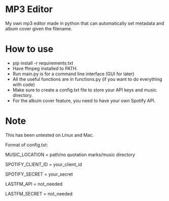 # MP3 Editor
My own mp3 editor made in python that can automatically set metadata and album cover given the filename. 


# How to use
- pip install -r requirements.txt
- Have ffmpeg installed to PATH.
- Run main.py is for a command line interface (GUI for later)
- All the useful functions are in functions.py (if you want to do everything with code)
- Make sure to create a config.txt file to store your API keys and music directory.
- For the album cover feature, you need to have your own Spotify API.

# Note
This has been untested on Linux and Mac.

Format of config.txt:

MUSIC_LOCATION = path/no quotation marks/music directory

SPOTIFY_CLIENT_ID = your_client_id

SPOTIFY_SECRET = your_secret

LASTFM_API = not_needed

LASTFM_SECRET = not_needed
